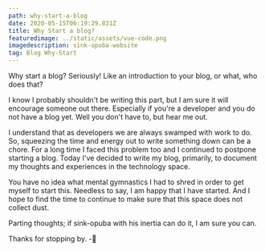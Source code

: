 ```yaml
---
path: why-start-a-blog
date: 2020-05-15T06:19:29.831Z
title: Why Start a blog?
featuredimage: ../static/assets/vue-code.png
imagedescription: sink-opuba-website
tag: Blog Why-Start
---
```

Why start a blog? Seriously! Like an introduction to your blog, or what, who does that?

I know I probably shouldn't be writing this part, but I am sure it will encourage someone out there. Especially if you're a developer and you do not have a blog yet. Well you don't have to, but hear me out.

I understand that as developers we are always swamped with work to do. So, squeezing the time and energy out to write something down can be a chore. For a long time I faced this problem too and I continued to postpone starting a blog. Today I've decided to write my blog, primarily, to document my thoughts and experiences in the technology space.

You have no idea what mental gymnastics I had to shred in order to get myself to start this. Needless to say, I am happy that I have started. And I hope to find the time to continue to make sure that this space does not collect dust.

Parting thoughts; if sink-opuba with his inertia can do it, I am sure you can.

Thanks for stopping by. -👋